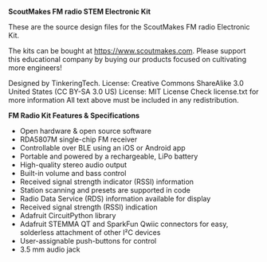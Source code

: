 **ScoutMakes FM radio STEM Electronic Kit**

These are the source design files for the ScoutMakes FM radio Electronic Kit.

The kits can be bought at https://www.scoutmakes.com.
Please support this educational company by buying our products focused on cultivating more engineers!

Designed by TinkeringTech.
License: Creative Commons ShareAlike 3.0 United States (CC BY-SA 3.0 US)
License: MIT License
Check license.txt for more information All text above must be included in any redistribution.

**FM Radio Kit Features & Specifications**
- Open hardware & open source software
- RDA5807M single-chip FM receiver
- Controllable over BLE using an iOS or Android app
- Portable and powered by a rechargeable, LiPo battery
- High-quality stereo audio output
- Built-in volume and bass control
- Received signal strength indicator (RSSI) information
- Station scanning and presets are supported in code
- Radio Data Service (RDS) information available for display
- Received signal strength (RSSI) indication
- Adafruit CircuitPython library
- Adafruit STEMMA QT and SparkFun Qwiic connectors for easy, solderless attachment of other I²C devices
- User-assignable push-buttons for control
- 3.5 mm audio jack
